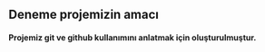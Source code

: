 ## Deneme projemizin amacı

#### Projemiz git ve github kullanımını anlatmak için oluşturulmuştur. 
